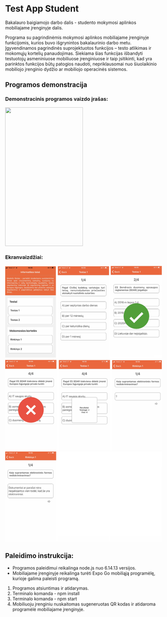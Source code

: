 # Test App Student
Bakalauro baigiamojo darbo dalis - studento mokymosi aplinkos mobiliajame įrenginyje dalis.

Programa su pagrindinėmis mokymosi aplinkos mobiliajame įrenginyje funkcijomis, kurios buvo išgrynintos bakalaurinio darbo metu. Įgyvendinamos pagrindinės suprojektuotos funkcijos – testo atlikimas ir mokomųjų kortelių panaudojimas. Siekiama šias funkcijas išbandyti testuotojų asmeniniuose mobiliuose įrenginiuose ir taip įsitikinti, kad yra parinktos funkcijos būtų patogios naudoti, nepriklausomai nuo šiuolaikinio mobiliojo įrenginio dydžio ar mobiliojo operacinės sistemos. 


## Programos demonstracija
### Demonstracinis programos vaizdo įrašas:
<img src="https://github.com/kazenaite7/test-app-student/blob/main/assets/appDemonstration.gif" width="250" height="445"/>

### Ekranvaizdžiai:
<img src="https://github.com/kazenaite7/test-app-student/blob/main/assets/IMG_7510.jpg">
<img src="https://github.com/kazenaite7/test-app-student/blob/main/assets/IMG_7509.jpg">
<img src="https://github.com/kazenaite7/test-app-student/blob/main/assets/IMG_7511.jpg">

## Paleidimo instrukcija:
* Programos paleidimui reikalinga node.js nuo 6.14.13 versijos.
* Mobiliajame įrenginyje reikalinga turėti Expo Go mobiliąją programėlę, kurioje galima paleisti programą.

1. Programos atsiuntimas ir atidarymas.
3. Terminalo komanda - npm install
4. Terminalo komanda - npm start
5. Mobiliuoju įrenginiu nuskaitomas sugeneruotas QR kodas ir atidaroma programėlė mobiliajame įrenginyje.
